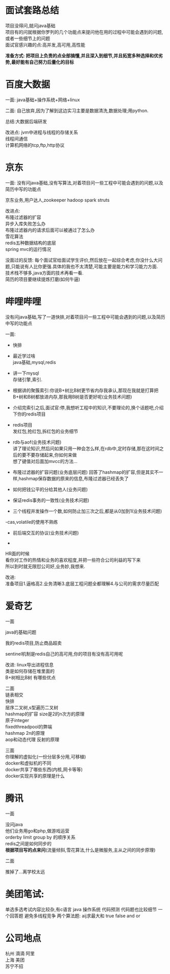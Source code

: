 # 面试套路总结   

项目没得问,就问java基础  
项目有的问就根据你罗列的几个功能点来提问他在用的过程中可能会遇到的问题,或者一些细节上的问题  
面试官感兴趣的点:高并发,高可用,高性能   

**准备方式:  把项目上负责的点全部搞懂,并且深入到细节,并且拓宽多种选择和优劣势,最好能有自己努力后量化的目标**  

# 百度大数据
一面:
java基础+操作系统+网络+linux

二面:
自己放弃,因为了解到这边实习主要是数据清洗,数据处理;用python.

总结:大数据后端研发

改进点:
jvm中进程与线程的存储关系  
线程间通信  
计算机网络的tcp,ftp,http协议  


# 京东  
一面: 
没有问java基础,没有写算法,对着项目问一些工程中可能会遇到的问题,以及简历中写的功能点


京东业务,用户达人,zookeeper hadoop spark  struts


改进点:  
布隆过滤器的扩容  
异步入库失败怎么办  
布隆过滤器内的请求后面可以被通过了怎么办  
雪花算法  
redis五种数据结构的底层  
spring mvc的运行情况  


没面过的反馈: 每个面试官给面试学生评价,然后放在一起综合考虑,你没什么大问题,只能说有人比你更强.具体的我也不太清楚,可能主要是能力和学习能力方面.  
技术栈不够多,java方面的技术再看一看.  
简历的项目要继续提炼打磨(如何牛逼)



# 哔哩哔哩
没有问java基础,写了一道快排,对着项目问一些工程中可能会遇到的问题,以及简历中写的功能点

一面:  
- 快排  

- 最近学过啥  
java基础,mysql,redis

- 讲一下mysql    
存储引擎,索引. 

- 根据讲的聚簇索引:你说B+树比B树更节省内存我承认,那现在我就是打算把B+树和B树都放进内存,那我用B树是否更好呢(业务技术问题)

- 介绍完索引之后,面试官:停,我想听工程中的知识,不要理论的,换个话题吧,介绍下你的redis项目

- redis项目  
发红包,抢红包,拆红包的业务细节  

- rdb与aof(业务技术问题)    
讲了理论知识,然后问如果只用一种会怎么样,在rdb中,定时存储,那在这时间之后的要不要存储起来,你如何来做   
想了键值对后面加mvcc的方法...

- 布隆过滤器的扩容问题(业务底层问题)
  回答了hashmap的扩容,但是其实不一样,hashmap保存数据的原来的信息,布隆过滤器已经丢失了

- 如何把钱公平的分给其他人(业务问题)

- 保证redis事务的一致性(业务技术问题)

- 三个线程并发操作一个数,如何防止加三次之后,都是从0加到1(业务技术问题)


-cas,volatile的使用不熟练 

- 前后端交互的协议(业务技术问题)

- 

HR面的时候  
看你对工作的热情和业务的喜欢程度,并把一些符合公司利益的写下来  
所以到时就无限怼公司好,业务妙,我想来.  




改进:  
准备项目1.逼格高2.业务清晰3.底层工程问题全都理解4.与公司的需求尽量匹配

# 爱奇艺

一面  

java的基础问题

我的redis项目,防止商品超卖

sentinel机制是redis自己的高可用,你的项目有没有高可用呢

改进:
linux导出进程信息  
类是如何存储在堆里面的  
B+树相比B树 有哪些优点

二面   
链表相交   
快排   
层序二叉树,s型遍历二叉树   
hashmap的扩容   size是2的n次方的原理  
原子integer  
fixedthreadpool的弊端  
hashmap 2n的原理  
aop和动态代理  反射的原理  

三面  
你理解的虚拟化(一份分层多分用,可移植)  
docker和虚拟机的不同   
docker共享了哪些东西(内核,网卡等等)  
docker实现共享的原理是什么   




# 腾讯  
一面 

没问java  
他们业务用go和php,做游戏运营    
orderby   limit   group by 的顺序关系   
redis之间是如何同步的    
**根据项目写的点来问**(流量倾斜,雪花算法,什么是微服务,主从之间的同步原理)

二面   

推掉了...离学校太远

# 美团笔试:  

单选多选考试内容比较杂,有c语言 java  操作系统  代码预测   代码题也比较细节
一个回答题  避免多线程竞争
两个算法题:  aij求最大和   true false  and  or


# 公司地点
杭州 滴滴  阿里   
上海 美团  
苏宁不招  

